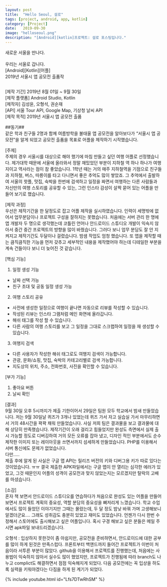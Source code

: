 ```yaml
---
layout: post
title:  "Hello Seoul, 설로"
tags: [project, android, app, kotlin]
category: [Project]
date:   2019-09-30
image: "helloseoul.png"
description: "[Android][kotlin]프로젝트: 설로 포스팅입니다."
---
```


<p class="intro"><span class="dropcap">새</span>로운 서울을 만나다.<br><br> 우리는 서울로 갑니다.<br>[Android][Kotlin][어플]<br>2019년 서울시 앱 공모전 출품작</p>


  <!-- Swiper -->
  <div class="swiper-container">
    <div class="swiper-wrapper">
      <div class="swiper-slide"><img src="{{ '/assets/img/helloseoul.png' | prepend: site.baseurl }}" alt=""></div>
      <div class="swiper-slide"><img src="{{ '/assets/img/helloseoul2.png' | prepend: site.baseurl }}" alt=""></div>
      <div class="swiper-slide"><img src="{{ '/assets/img/helloseoul3.png' | prepend: site.baseurl }}" alt=""></div>
      <div class="swiper-slide"><img src="{{ '/assets/img/helloseoul4.png' | prepend: site.baseurl }}" alt=""></div>
      <div class="swiper-slide"><img src="{{ '/assets/img/helloseoul5.png' | prepend: site.baseurl }}" alt=""></div>
    </div>
    <!-- Add Pagination -->
    <div class="swiper-pagination"></div>
    <!-- Add Arrows -->
    <div class="swiper-button-next"></div>
    <div class="swiper-button-prev"></div>
  </div>

  <!-- Initialize Swiper -->
  <script>
    var swiper = new Swiper('.swiper-container', {
      pagination: {
        el: '.swiper-pagination',
        dynamicBullets: true,
      }, navigation: {
        nextEl: '.swiper-button-next',
        prevEl: '.swiper-button-prev',
      },
    });
  </script>


[제작 기간] 2019년 8월 01일 ~ 9월 30일<br>
[제작 플랫폼] Android Studio, Kotlin<br>
[제작자] 김성윤, 오형석, 권순재<br>
[API] 서울 Tour API, Google Map, 기상청 날씨 API<br>
[제작 목적] 2019년 서울시 앱 공모전 출품<br>

##동기##<br>
같은 학과 친구들 2명과 함께 여름방학을 불태울 앱 공모전을 알아보다가 “서울시 앱 공모전”을 알게 되었고 공모전 출품을 목표로 어플을 제작하기 시작했습니다. 

[주제]<br>
주제의 경우 서울시를 대상으로 해야 했기에 마침 만들고 싶던 여행 어플로 선정했습니다. 제가대학 때문에 서울에 올라와서 정말 재밌었던 부분이 지하철 역 하나 하나가 여행지이고 역사라는 점이 참 좋았습니다. 1학년 때는 거의 매주 지하철역을 기점으로 친구들과 지하철, 버스, 따릉이를 타고 다니면서 좋은 추억도 많이 쌓았죠. 그 추억에서 출발하여 서울의 핫플, 맛집, 숙박을 한번에 검색하고 일정을 짜면서 여행하는 다른 사람들과 자신만의 여행 스토리를 공유할 수 있는, 그런 인스타 감성이 살짝 묻어 있는 어플을 만들어 보기로 했습니다.

[제작 과정]<br>
우선은 제작기간을 한 달정도로 잡고 어플 제작을 실시하였습니다. 인력이 세명밖에 없어서 업무분담이나 프로젝트 구성을 잘하지는 못했습니다. 처음에는 서버 관리 한 명에 앱 개발자 두 명으로 생각했는데 코틀린 언어나 안드로이드 스튜디오 개발이 익숙지 않아서 중간 중간 프로젝트의 방향을 많이 바꿨습니다. 그러다 보니 업무 분담도 잘 안 지켜지고 제작기간도 두달이나 걸렸습니다. 밤샘 작업도 엄청 했습니다. 또 앱을 제작할 때는 큼직큼직한 기능을 먼저 갖추고 세부적인 내용을 제작했어야 하는데 디테일한 부분을 계속 건들이다 보니 더 늦어진 것 같습니다.

[핵심 기능]<br>
1.	일정 생성 기능
-	날짜 선택 가능
-	친구 초대 및 공동 일정 생성 가능
2.	여행 스토리 공유
-	사전에 생성한 일정으로 여행이 끝나면 자동으로 리뷰를 작성할 수 있습니다.
-	작성된 리뷰는 인스타 그램처럼 메인 화면에 올라갑니다.
-	해쉬 태그를 작성 할 수 있습니다.
-	다른 사람의 여행 스토리를 보고 그 일정을 그대로 스크랩하여 일정을 재 생성할 수 있습니다.
3.	여행지 검색
-	다른 사용자가 작성한 해쉬 태그로도 여행지 검색이 가능합니다.
-	관광, 문화/쇼핑, 맛집, 숙박의 카테고리별로 검색 가능합니다.
-	지도상의 위치, 주소, 전화번호, 사진을 확인할 수 있습니다.

[부가 기능]
1.	좋아요 버튼
2.	날씨 확인

[결과]<br>
9월 30일 오후 5시까지가 제출 기한이어서 29일은 팀원 모두 학교에서 밤새 만들었습니다. 저는 9월 30일날 퀴즈가 3개나 있었는데 퀴즈 가서 자고 실습실 가서 마무리하면서 거의 48시간을 꽉꽉 채워 만들었습니다. 사실 저희 팀은 결과물을 보고 결과물에 대해 상당히 만족했습니다. 제작기간이 오래 걸리고 힘들었지만 완성도 측면에서 실제 출시 가능할 정도로 디버깅하여 거의 모든 오류를 잡아 냈고, 디자인 적인 부분에서도 순수 제작한 이미지 또는 레이아웃을 쓰면서까지 섬세하게 만들었습니다. PHP를 이용해서 서버 통신에도 문제가 없었습니다.<br>
다만…..<br>
제출 후에 알게 된 사실은 구글 맵 API는 릴리즈 버전의 키와 디버그용 키가 따로 있다는 것이었습니다. ㅠㅠ 결국 제출한 APK파일에서는 구글 맵이 안 열리는 심각한 에러가 있었고, 그것 때문인지 어플의 성격이 공모전과 맞지 않았는지는 모르겠지만 탈락의 고배를 마셨습니다.

[소감]<br>
혼자 책 보면서 안드로이드 스튜디오를 연습하다가 처음으로 완성도 있는 어플을 만들어 보면서 프로젝트 계획의 중요성, 역할 분담의 중요성을 뼈저리게 느꼈습니다. 학교 수업에서도 많이 들었던 이야기지만 그때는 몰랐는데, 두 달 정도 밤낮 바꿔 가며 고생해보니 알겠더군요…. 그래도 성취감도 충분히 있었고 재미도 있었습니다. 언젠가 다시 한번 수정해서 스토어에도 출시해보고 싶은 어플입니다. 혹시 구경 해보고 싶은 분들은 메일 주시면 apk파일 보내드리겠습니다.


오형석 : 입상하지 못한것이 좀 아쉽지만, 공모전을 준비하면서, 안드로이드에 대한 공부를 많이 하게 된것은 만족스럽다. 프론트부터 백앤드까지 들어간 프로젝트가 이번이 처음이라 서투른 부분이 많았다. github을 이용해서 프로젝트를 진행했는데, 처음에는 사용법이 익숙하지 않아서 실수도 많이 했었지만, 프로젝트가 진행됨에 따라 branch도 나누고 complict도 해결하면서 점점 익숙해지게 되었다. 다음 공모전에는 꼭 입상을 하도록 실력을 키워야겠다는 다짐을 하게 된 계기가 되었다.

{% include youtube.html id="Lfs7DTwRhSM" %}
